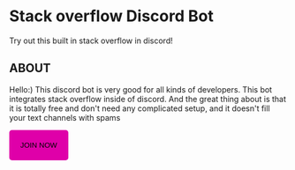 # Stack overflow Discord Bot
Try out this built in stack overflow in discord!
## ABOUT
Hello:)
This discord bot is very good for all kinds of developers.
This bot integrates stack overflow inside of discord. And the great thing about is that it is totally free and don't need any complicated setup, and it doesn't fill your text channels with spams

<a href="https://discord.com/oauth2/authorize?client_id=1184730838190010389&scope=bot"><button style="text-alignment:center; padding:20px; background-color:#DF00A9; border:0; border-radius:5px">JOIN NOW</button></a>
